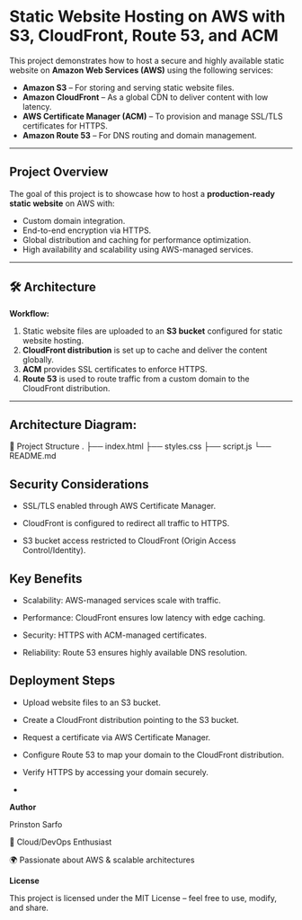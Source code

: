 
# Static Website Hosting on AWS with S3, CloudFront, Route 53, and ACM

This project demonstrates how to host a secure and highly available static website on **Amazon Web Services (AWS)** using the following services:  

- **Amazon S3** – For storing and serving static website files.  
- **Amazon CloudFront** – As a global CDN to deliver content with low latency.  
- **AWS Certificate Manager (ACM)** – To provision and manage SSL/TLS certificates for HTTPS.  
- **Amazon Route 53** – For DNS routing and domain management.  

---

##  Project Overview

The goal of this project is to showcase how to host a **production-ready static website** on AWS with:  
- Custom domain integration.  
- End-to-end encryption via HTTPS.  
- Global distribution and caching for performance optimization.  
- High availability and scalability using AWS-managed services.  

---

## 🛠️ Architecture

**Workflow:**
1. Static website files are uploaded to an **S3 bucket** configured for static website hosting.  
2. **CloudFront distribution** is set up to cache and deliver the content globally.  
3. **ACM** provides SSL certificates to enforce HTTPS.  
4. **Route 53** is used to route traffic from a custom domain to the CloudFront distribution.  

---

## Architecture Diagram: 

📂 Project Structure
.
├── index.html
├── styles.css
├── script.js
└── README.md



## Security Considerations

- SSL/TLS enabled through AWS Certificate Manager.

- CloudFront is configured to redirect all traffic to HTTPS.

- S3 bucket access restricted to CloudFront (Origin Access Control/Identity).

  

## Key Benefits

- Scalability: AWS-managed services scale with traffic.

- Performance: CloudFront ensures low latency with edge caching.

- Security: HTTPS with ACM-managed certificates.

- Reliability: Route 53 ensures highly available DNS resolution.

  

## Deployment Steps

- Upload website files to an S3 bucket.

- Create a CloudFront distribution pointing to the S3 bucket.

- Request a certificate via AWS Certificate Manager.

- Configure Route 53 to map your domain to the CloudFront distribution.

- Verify HTTPS by accessing your domain securely.
- 

**Author**

Prinston Sarfo

💼 Cloud/DevOps Enthusiast

🌍 Passionate about AWS & scalable architectures

**License**

This project is licensed under the MIT License – feel free to use, modify, and share.
